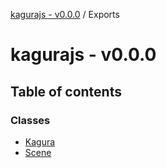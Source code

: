 [kagurajs - v0.0.0](README.md) / Exports

# kagurajs - v0.0.0

## Table of contents

### Classes

- [Kagura](classes/Kagura.md)
- [Scene](classes/Scene.md)
